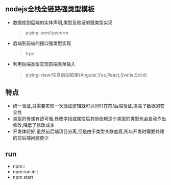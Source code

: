 ## nodejs全栈全链路强类型模板

- 数据库到后端的实体声明,类型及验证的强类型实现
  > piying-orm/typeorm
- 后端到前端的接口强类型实现
  > trpc
- 利用后端类型实现前端表单输入
  > piying-view/任意前端框架(Angular,Vue,React,Svelte,Solid)

## 特点
- 统一验证,只需要实现一次验证逻辑就可以同时在前/后端验证,提高了数据的安全性
- 类型的传递有迹可循,修改字段或属性后其他依赖这个类型的类型也会自动作出修改,降低了修改成本
- 开发体验好,虽然前后端项目分离,但是由于类型关联度高,所以开发时需要处理的前后端问题更少

## run

- npm i
- npm run init
- npm start
